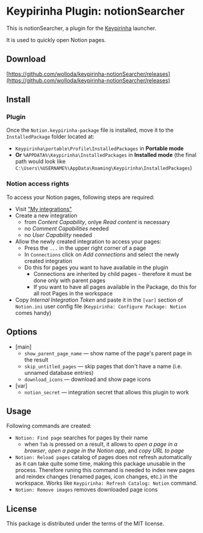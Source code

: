 # Keypirinha Plugin: notionSearcher

This is notionSearcher, a plugin for the [Keypirinha](http://keypirinha.com) launcher.

It is used to quickly open Notion pages.

## Download

[https://github.com/wolloda/keypirinha-notionSearcher/releases](https://github.com/wolloda/keypirinha-notionSearcher/releases)

## Install

### Plugin

Once the `Notion.keypirinha-package` file is installed,
move it to the `InstalledPackage` folder located at:

* `Keypirinha\portable\Profile\InstalledPackages` in **Portable mode**
* **Or** `%APPDATA%\Keypirinha\InstalledPackages` in **Installed mode** (the
  final path would look like
  `C:\Users\%USERNAME%\AppData\Roaming\Keypirinha\InstalledPackages`)


### Notion access rights

To access your Notion pages, following steps are required:

* Visit ["My integrations"](https://www.notion.so/my-integrations)
* Create a new integration
	* from *Content Capability*, onlye *Read content* is necessary
	* no *Comment Capabilities* needed
	* no *User Capability* needed
* Allow the newly created integration to access your pages:
	* Press the `...` in the upper right corner of a page
	* In `Connections` click on *Add connections* and select the newly created integration
	* Do this for pages you want to have available in the plugin
		* Connections are inherited by child pages - therefore it must be done only with parent
			pages
		* If you want to have all pages available in the Package, do this for all root Pages in the
			workspace
* Copy *Internal Integration Token* and paste it in the `[var]` section of `Notion.ini` user config file (`Keypirinha: Configure Package: Notion` comes handy)

## Options

* [main]
	* `show_parent_page_name` — show name of the page's parent page in the result
	* `skip_untitled_pages` — skip pages that don't have a name (i.e. unnamed database entries)
	* `download_icons` — download and show page icons
* [var]
	* `notion_secret` —  integration secret that allows this plugin to work

## Usage

Following commands are created:
* `Notion: Find page` searches for pages by their name
	* when `Tab` is pressed on a result, it allows to *open a page in a browser*, *open a page in
		the Notion app*, and *copy URL to page*
* `Notion: Reload pages` catalog of pages does not refresh automatically as it can take quite some time, making this package unusable in the process. Therefore runing this command is needed to index new pages and reindex changes (renamed pages, icon changes, etc.) in the workspace. Works like `Keypirinha: Refresh Catalog: Notion` command.
* `Notion: Remove images` removes downloaded page icons

## License

This package is distributed under the terms of the MIT license.
